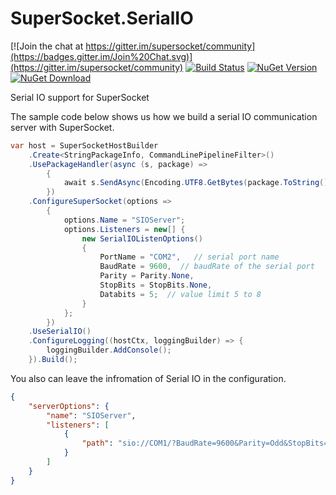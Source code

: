 # SuperSocket.SerialIO

[![Join the chat at https://gitter.im/supersocket/community](https://badges.gitter.im/Join%20Chat.svg)](https://gitter.im/supersocket/community)
[![Build Status](https://github.com/SuperSocket/SuperSocket.SerialIO/actions/workflows/build.yml/badge.svg)](https://github.com/SuperSocket/SuperSocket.SerialIO/actions/workflows/build.yml)
[![NuGet Version](https://img.shields.io/nuget/vpre/SuperSocket.SerialIO.svg?style=flat)](https://www.nuget.org/packages/SuperSocket.SerialIO/)
[![NuGet Download](https://img.shields.io/nuget/dt/SuperSocket.SerialIO.svg?style=flat)](https://www.nuget.org/packages/SuperSocket.SerialIO/)




Serial IO support for SuperSocket

The sample code below shows us how we build a serial IO communication server with SuperSocket.

```csharp
var host = SuperSocketHostBuilder
    .Create<StringPackageInfo, CommandLinePipelineFilter>()
    .UsePackageHandler(async (s, package) =>
        {
            await s.SendAsync(Encoding.UTF8.GetBytes(package.ToString() + "\r\n"));
        })
    .ConfigureSuperSocket(options =>  
        {
            options.Name = "SIOServer";
            options.Listeners = new[] {
                new SerialIOListenOptions()
                {
                    PortName = "COM2",   // serial port name
                    BaudRate = 9600,  // baudRate of the serial port
                    Parity = Parity.None,
                    StopBits = StopBits.None,
                    Databits = 5;  // value limit 5 to 8
                }
            };
        })
    .UseSerialIO()
    .ConfigureLogging((hostCtx, loggingBuilder) => {
        loggingBuilder.AddConsole();
    }).Build();
```


You also can leave the infromation of Serial IO in the configuration.

```json
{
    "serverOptions": {
        "name": "SIOServer",
        "listeners": [
            {
                "path": "sio://COM1/?BaudRate=9600&Parity=Odd&StopBits=2&Databits=7"
            }
        ]
    }
}
```